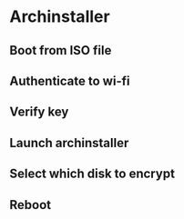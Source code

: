# Archinstaller

## Boot from ISO file

## Authenticate to wi-fi

## Verify key

## Launch archinstaller

## Select which disk to encrypt

## Reboot
